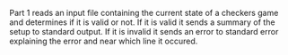Part 1 reads an input file containing the current state of a checkers game and determines if it is valid or not. If it is valid it sends a summary of the setup to standard output. If it is invalid it sends an error to standard error explaining the error and near which line it occured.
